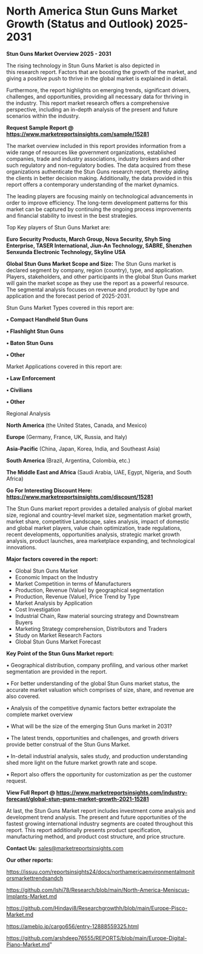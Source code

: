 # North America Stun Guns Market Growth (Status and Outlook) 2025-2031

<Strong> Stun Guns Market Overview 2025 - 2031</strong>

The rising technology in Stun Guns Market is also depicted in this research report. Factors that are boosting the growth of the market, and giving a positive push to thrive in the global market is explained in detail.

Furthermore, the report highlights on emerging trends, significant drivers, challenges, and opportunities, providing all necessary data for thriving in the industry. This report market research offers a comprehensive perspective, including an in-depth analysis of the present and future scenarios within the industry.

<strong>Request Sample Report @ <a href=https://www.marketreportsinsights.com/sample/15281>https://www.marketreportsinsights.com/sample/15281</a></strong>

The market overview included in this report provides information from a wide range of resources like government organizations, established companies, trade and industry associations, industry brokers and other such regulatory and non-regulatory bodies. The data acquired from these organizations authenticate the Stun Guns research report, thereby aiding the clients in better decision making. Additionally, the data provided in this report offers a contemporary understanding of the market dynamics.

The leading players are focusing mainly on technological advancements in order to improve efficiency. The long-term development patterns for this market can be captured by continuing the ongoing process improvements and financial stability to invest in the best strategies.

Top Key players of Stun Guns Market are:

<strong>Euro Security Products, March Group, Nova Security, Shyh Sing Enterprise, TASER International, Jiun-An Technology, SABRE, Shenzhen Senxunda Electronic Technology, Skyline USA</strong>

<strong><b>Global Stun Guns Market Scope and Size:</b></strong>
The Stun Guns market is declared segment by company, region (country), type, and application. Players, stakeholders, and other participants in the global Stun Guns market will gain the market scope as they use the report as a powerful resource. The segmental analysis focuses on revenue and product by type and application and the forecast period of 2025-2031.

Stun Guns Market Types covered in this report are:

<strong>• Compact Handheld Stun Guns

• Flashlight Stun Guns

• Baton Stun Guns

• Other</strong>

Market Applications covered in this report are:

<strong>• Law Enforcement

• Civilians

• Other</strong> 

Regional Analysis

<strong>North America</strong> (the United States, Canada, and Mexico)

<strong>Europe</strong> (Germany, France, UK, Russia, and Italy)

<strong>Asia-Pacific</strong> (China, Japan, Korea, India, and Southeast Asia)

<strong>South America</strong> (Brazil, Argentina, Colombia, etc.)

<strong>The Middle East and Africa</strong> (Saudi Arabia, UAE, Egypt, Nigeria, and South Africa)

<strong>Go For Interesting Discount Here: <a href=https://www.marketreportsinsights.com/discount/15281>https://www.marketreportsinsights.com/discount/15281</a></strong>

The Stun Guns market report provides a detailed analysis of global market size, regional and country-level market size, segmentation market growth, market share, competitive Landscape, sales analysis, impact of domestic and global market players, value chain optimization, trade regulations, recent developments, opportunities analysis, strategic market growth analysis, product launches, area marketplace expanding, and technological innovations.

<strong><b>Major factors covered in the report:</b></strong>
<ul>
  <li>Global Stun Guns Market </li>
  <li>Economic Impact on the Industry</li>
  <li>Market Competition in terms of Manufacturers</li>
  <li>Production, Revenue (Value) by geographical segmentation</li>
  <li>Production, Revenue (Value), Price Trend by Type</li>
  <li>Market Analysis by Application</li>
  <li>Cost Investigation</li>
  <li>Industrial Chain, Raw material sourcing strategy and Downstream Buyers</li>
  <li>Marketing Strategy comprehension, Distributors and Traders</li>
  <li>Study on Market Research Factors</li>
  <li>Global Stun Guns Market Forecast</li>
</ul>

<strong><b>Key Point of the Stun Guns Market report:</b></strong>

• Geographical distribution, company profiling, and various other market segmentation are provided in the report.

• For better understanding of the global Stun Guns market status, the accurate market valuation which comprises of size, share, and revenue are also covered.

• Analysis of the competitive dynamic factors better extrapolate the complete market overview

• What will be the size of the emerging Stun Guns market in 2031?

• The latest trends, opportunities and challenges, and growth drivers provide better construal of the Stun Guns Market.

• In-detail industrial analysis, sales study, and production understanding shed more light on the future market growth rate and scope.

• Report also offers the opportunity for customization as per the customer request.

<strong><b>View Full Report @ <a href=https://www.marketreportsinsights.com/industry-forecast/global-stun-guns-market-growth-2021-15281>https://www.marketreportsinsights.com/industry-forecast/global-stun-guns-market-growth-2021-15281</a></b></strong>


At last, the Stun Guns Market report includes investment come analysis and development trend analysis. The present and future opportunities of the fastest growing international industry segments are coated throughout this report. This report additionally presents product specification, manufacturing method, and product cost structure, and price structure.

<strong>Contact Us:</strong>
sales@marketreportsinsights.com

<strong>Our other reports:</strong>

<a href=https://issuu.com/reportsinsights24/docs/northamericaenvironmentalmonitorsmarkettrendsandch>https://issuu.com/reportsinsights24/docs/northamericaenvironmentalmonitorsmarkettrendsandch</a>

<a href=https://github.com/Ishi78/Research/blob/main/North-America-Meniscus-Implants-Market.md>https://github.com/Ishi78/Research/blob/main/North-America-Meniscus-Implants-Market.md</a>

<a href=https://github.com/Hindavi8/Researchgrowthh/blob/main/Europe-Pisco-Market.md>https://github.com/Hindavi8/Researchgrowthh/blob/main/Europe-Pisco-Market.md</a>

<a href=https://ameblo.jp/cargo656/entry-12888559325.html>https://ameblo.jp/cargo656/entry-12888559325.html</a>

<a href=https://github.com/arshdeep76555/REPORTS/blob/main/Europe-Digital-Piano-Market.md>https://github.com/arshdeep76555/REPORTS/blob/main/Europe-Digital-Piano-Market.md</a>"
